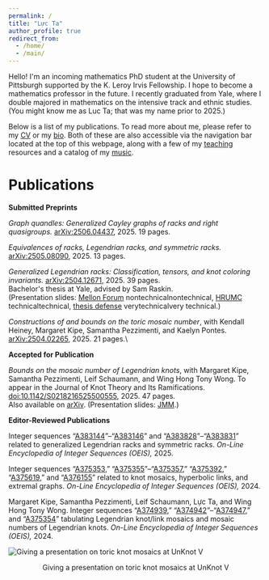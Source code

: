 ```yaml
---
permalink: /
title: "Lực Ta"
author_profile: true
redirect_from: 
  - /home/
  - /main/
---
```


Hello! I'm an incoming mathematics PhD student at the University of Pittsburgh supported by the K. Leroy Irvis Fellowship. I hope to become a mathematics professor in the future. I recently graduated from Yale, where I double majored in mathematics on the intensive track and ethnic studies. (You might know me as Luc Ta; that was my name prior to 2025.) 

Below is a list of my publications. To read more about me, please refer to my [CV](https://luc-ta.github.io/cv/) or my [bio](https://luc-ta.github.io/about/). Both of these are also accessible via the navigation bar located at the top of this webpage, along with a few of my [teaching](https://luc-ta.github.io/teaching/) resources and a catalog of my [music](https://luc-ta.github.io/music/).

Publications
======



**Submitted Preprints**

_Graph quandles: Generalized Cayley graphs of racks and right quasigroups._ [arXiv:2506.04437](https://arxiv.org/abs/2506.04437), 2025. 19 pages.

_Equivalences of racks, Legendrian racks, and symmetric racks._ [arXiv:2505.08090](https://arxiv.org/abs/2505.08090), 2025. 13 pages.

_Generalized Legendrian racks: Classification, tensors, and knot coloring invariants._ [arXiv:2504.12671](https://arxiv.org/abs/2504.12671), 2025. 39 pages.\
Bachelor's thesis at Yale, advised by Sam Raskin.\
(Presentation slides: [Mellon Forum](../files/mellon.pdf) nontechnicalnontechnical, [HRUMC](../files/hrumc.pdf) technicaltechnical, [thesis defense](../files/defense.pdf) verytechnicalvery technical.)

_Constructions of and bounds on the toric mosaic number_, with Kendall Heiney, Margaret Kipe, Samantha Pezzimenti, and Kaelyn Pontes. [arXiv:2504.02265](https://doi.org/10.48550/arXiv.2504.02265), 2025. 21 pages.\

**Accepted for Publication**

_Bounds on the mosaic number of Legendrian knots_, with Margaret Kipe, Samantha Pezzimenti, Leif Schaumann, and Wing Hong Tony Wong. To appear in the Journal of Knot Theory and Its Ramifications. [doi:10.1142/S0218216525500555](https://doi.org/10.1142/S0218216525500555), 2025. 47 pages.\
Also available on [arXiv](https://arxiv.org/abs/2410.08064).
(Presentation slides: [JMM](../files/computing-legendrian-mosaic-numbers.pdf).)

**Editor-Reviewed Publications**

Integer sequences “[A383144](https://oeis.org/A383144)”–“[A383146](https://oeis.org/A383146)” and “[A383828](https://oeis.org/A383828)”–“[A383831](https://oeis.org/A383831)” related to generalized Legendrian racks and symmetric racks. _On-Line Encyclopedia of Integer Sequences (OEIS),_ 2025.

Integer sequences “[A375353](https://oeis.org/A375353),” “[A375355](https://oeis.org/A375355)”–“[A375357](https://oeis.org/A375357),” “[A375392](https://oeis.org/A375392),” “[A375619](https://oeis.org/A375619),” and “[A376155](https://oeis.org/A376155)” related to knot mosaics, hyperbolic links, and extremal graphs. _On-Line Encyclopedia of Integer Sequences (OEIS),_ 2024.

Margaret Kipe, Samantha Pezzimenti, Leif Schaumann, Lực Ta, and Wing Hong Tony Wong. Integer sequences “[A374939](https://oeis.org/A374939),” “[A374942](https://oeis.org/A374942)”–“[A374947](https://oeis.org/A374947),” and “[A375354](https://oeis.org/A375354)” tabulating Legendrian knot/link mosaics and mosaic numbers of Legendrian knots. _On-Line Encyclopedia of Integer Sequences (OEIS),_ 2024.

![Giving a presentation on toric knot mosaics at UnKnot V](https://luc-ta.github.io/images/presenting.jpg)
<p style="text-align: center;">Giving a presentation on toric knot mosaics at UnKnot V</p>
